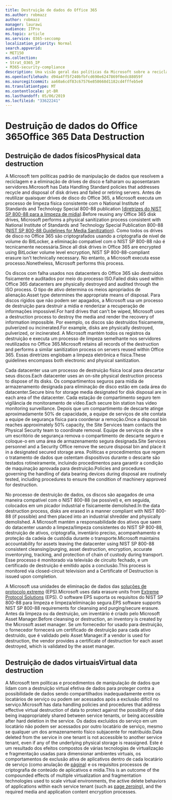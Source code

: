 ```yaml
---
title: Destruição de dados do Office 365
ms.author: robmazz
author: robmazz
manager: laurawi
audience: ITPro
ms.topic: article
ms.service: O365-seccomp
localization_priority: Normal
search.appverid:
- MET150
ms.collection:
- Strat_O365_IP
- M365-security-compliance
description: Uma visão geral das políticas da Microsoft sobre a reciclagem, a alienação ou a destruição de drives e servidores de disco do Office 365 Data Center.
ms.openlocfilehash: d94a4ff5f240bfbfcd690e6247869f0edc88059f
ms.sourcegitcommit: aa60a6cdf83c67576e858668d1182cd4fffeb5e0
ms.translationtype: MT
ms.contentlocale: pt-BR
ms.lasthandoff: 05/06/2019
ms.locfileid: "33622241"
---
```

# <a name="office-365-data-destruction"></a><span data-ttu-id="79b90-103">Destruição de dados do Office 365</span><span class="sxs-lookup"><span data-stu-id="79b90-103">Office 365 Data Destruction</span></span>

## <a name="physical-data-destruction"></a><span data-ttu-id="79b90-104">Destruição de dados físicos</span><span class="sxs-lookup"><span data-stu-id="79b90-104">Physical data destruction</span></span>

<span data-ttu-id="79b90-105">A Microsoft tem políticas padrão de manipulação de dados que resolvem a reciclagem e a eliminação de drives de disco e falharam ou aposentaram servidores.</span><span class="sxs-lookup"><span data-stu-id="79b90-105">Microsoft has Data Handling Standard policies that addresses recycle and disposal of disk drives and failed or retiring servers.</span></span> <span data-ttu-id="79b90-106">Antes de reutilizar quaisquer drives de disco do Office 365, a Microsoft executa um processo de limpeza física consistente com o National Institute of Standards and Technology Special 800-88 publication [[diretrizes do NIST SP 800-88 para a limpeza de mídia](http://nvlpubs.nist.gov/nistpubs/SpecialPublications/NIST.SP.800-88r1.pdf)).</span><span class="sxs-lookup"><span data-stu-id="79b90-106">Before reusing any Office 365 disk drives, Microsoft performs a physical sanitization process consistent with National Institute of Standards and Technology Special Publication 800-88 ([NIST SP 800-88 Guidelines for Media Sanitization](http://nvlpubs.nist.gov/nistpubs/SpecialPublications/NIST.SP.800-88r1.pdf)).</span></span> <span data-ttu-id="79b90-107">Como todos os drives de disco no Office 365 são criptografados usando a criptografia de nível de volume do BitLocker, a eliminação compatível com o NIST SP 800-88 não é tecnicamente necessária.</span><span class="sxs-lookup"><span data-stu-id="79b90-107">Since all disk drives in Office 365 are encrypted using BitLocker volume level encryption, NIST SP 800-88-compliant erasure isn't technically necessary.</span></span> <span data-ttu-id="79b90-108">No entanto, a Microsoft executa esse processo.</span><span class="sxs-lookup"><span data-stu-id="79b90-108">Nonetheless, Microsoft performs this process.</span></span>

<span data-ttu-id="79b90-109">Os discos com falha usados nos datacenters do Office 365 são destruídos fisicamente e auditados por meio do processo ISO.</span><span class="sxs-lookup"><span data-stu-id="79b90-109">Failed disks used within Office 365 datacenters are physically destroyed and audited through the ISO process.</span></span> <span data-ttu-id="79b90-110">O tipo de ativo determina os meios apropriados de alienação.</span><span class="sxs-lookup"><span data-stu-id="79b90-110">Asset type determines the appropriate means of disposal.</span></span> <span data-ttu-id="79b90-111">Para discos rígidos que não podem ser apagados, a Microsoft usa um processo de destruição para destruir a mídia e renderizar a recuperação de informações impossível.</span><span class="sxs-lookup"><span data-stu-id="79b90-111">For hard drives that can't be wiped, Microsoft uses a destruction process to destroy the media and render the recovery of information impossible.</span></span> <span data-ttu-id="79b90-112">Por exemplo, os discos são destruídos fisicamente, pulverized ou incinerated.</span><span class="sxs-lookup"><span data-stu-id="79b90-112">For example, disks are physically destroyed, pulverized, or incinerated.</span></span> <span data-ttu-id="79b90-113">A Microsoft mantém todos os registros da destruição e executa um processo de limpeza semelhante nos servidores reutilizados no Office 365.</span><span class="sxs-lookup"><span data-stu-id="79b90-113">Microsoft retains all records of the destruction and performs a similar sanitization process on servers reused within Office 365.</span></span> <span data-ttu-id="79b90-114">Essas diretrizes englobam a limpeza eletrônica e física.</span><span class="sxs-lookup"><span data-stu-id="79b90-114">These guidelines encompass both electronic and physical sanitization.</span></span>

<span data-ttu-id="79b90-115">Cada datacenter usa um processo de destruição física local para descartar seus discos.</span><span class="sxs-lookup"><span data-stu-id="79b90-115">Each datacenter uses an on-site physical destruction process to dispose of its disks.</span></span> <span data-ttu-id="79b90-116">Os compartimentos seguros para mídia de armazenamento designada para eliminação de disco estão em cada área do datacenter.</span><span class="sxs-lookup"><span data-stu-id="79b90-116">Secure bins for storage media designated for disk disposal are in each area of the datacenter.</span></span> <span data-ttu-id="79b90-117">Cada estação de compartimento seguro tem vigilância de monitoramento de vídeo.</span><span class="sxs-lookup"><span data-stu-id="79b90-117">Each secure bin station has video monitoring surveillance.</span></span> <span data-ttu-id="79b90-118">Depois que um compartimento de descarte atinge aproximadamente 50% de capacidade, a equipe de serviços de site contata a equipe de segurança física para coordenar a remoção.</span><span class="sxs-lookup"><span data-stu-id="79b90-118">Once a disposal bin reaches approximately 50% capacity, the Site Services team contacts the Physical Security team to coordinate removal.</span></span> <span data-ttu-id="79b90-119">Equipe de serviços de site e um escritório de segurança remova o compartimento de descarte seguro e coloque-o em uma área de armazenamento segura designada.</span><span class="sxs-lookup"><span data-stu-id="79b90-119">Site Services personnel and a Security Office remove the secure disposal bin and place it in a designated secured storage area.</span></span> <span data-ttu-id="79b90-120">Políticas e procedimentos que regem o tratamento de dados que ostentam dispositivos durante o descarte são testados rotineiramente, incluindo procedimentos para garantir a condição de maquinação aprovada para destruição.</span><span class="sxs-lookup"><span data-stu-id="79b90-120">Policies and procedures governing the handling of data bearing devices during disposal are routinely tested, including procedures to ensure the condition of machinery approved for destruction.</span></span>

<span data-ttu-id="79b90-121">No processo de destruição de dados, os discos são apagados de uma maneira compatível com o NIST 800-88 (se possível) e, em seguida, colocados em um picador industrial e fisicamente demolished.</span><span class="sxs-lookup"><span data-stu-id="79b90-121">In the data destruction process, disks are erased in a manner compliant with NIST 800-88 (if possible) and then placed into an industrial shredder and physically demolished.</span></span> <span data-ttu-id="79b90-122">A Microsoft mantém a responsabilidade dos ativos que saem do datacenter usando a limpeza/limpeza consistentes do NIST SP 800-88, destruição de ativos, criptografia, inventário preciso, acompanhamento e proteção da cadeia de custódia durante o transporte.</span><span class="sxs-lookup"><span data-stu-id="79b90-122">Microsoft maintains accountability for assets leaving the datacenter using NIST SP 800-88 consistent cleansing/purging, asset destruction, encryption, accurate inventorying, tracking, and protection of chain of custody during transport.</span></span> <span data-ttu-id="79b90-123">Esse processo é monitorado via televisão de circuito fechado, e um certificado de destruição é emitido após a conclusão.</span><span class="sxs-lookup"><span data-stu-id="79b90-123">This process is monitored via closed-circuit television and a Certificate of Destruction is issued upon completion.</span></span>

<span data-ttu-id="79b90-124">A Microsoft usa unidades de eliminação de dados das [soluções de protocolo extremo](http://www.enterprisedataerasure.com/) (EPS).</span><span class="sxs-lookup"><span data-stu-id="79b90-124">Microsoft uses data erasure units from [Extreme Protocol Solutions](http://www.enterprisedataerasure.com/) (EPS).</span></span> <span data-ttu-id="79b90-125">O software EPS suporta os requisitos do NIST SP 800-88 para limpeza e limpeza/eliminação segura.</span><span class="sxs-lookup"><span data-stu-id="79b90-125">EPS software supports NIST SP 800-88 requirements for cleansing and purging/secure erasure.</span></span> <span data-ttu-id="79b90-126">Antes da limpeza ou da destruição, um inventário é criado pelo Microsoft Asset Manager.</span><span class="sxs-lookup"><span data-stu-id="79b90-126">Before cleansing or destruction, an inventory is created by the Microsoft asset manager.</span></span> <span data-ttu-id="79b90-127">Se um fornecedor for usado para destruição, o fornecedor fornecerá um certificado de destruição para cada ativo destruído, que é validado pelo Asset Manager.</span><span class="sxs-lookup"><span data-stu-id="79b90-127">If a vendor is used for destruction, the vendor provides a certificate of destruction for each asset destroyed, which is validated by the asset manager.</span></span>

## <a name="virtual-data-destruction"></a><span data-ttu-id="79b90-128">Destruição de dados virtuais</span><span class="sxs-lookup"><span data-stu-id="79b90-128">Virtual data destruction</span></span>

<span data-ttu-id="79b90-129">A Microsoft tem políticas e procedimentos de manipulação de dados que lidam com a destruição virtual efetiva de dados para proteger contra a possibilidade de dados sendo compartilhados inadequadamente entre os locatários de serviço ou podem ser acessados após a exclusão difícil no serviço.</span><span class="sxs-lookup"><span data-stu-id="79b90-129">Microsoft has data handling policies and procedures that address effective virtual destruction of data to protect against the possibility of data being inappropriately shared between service tenants, or being accessible after hard deletion in the service.</span></span> <span data-ttu-id="79b90-130">Os dados excluídos do serviço em um locatário não podem ser acessados por outro locatário de serviço, mesmo se qualquer um dos armazenamento físico subjacente for reatribuído.</span><span class="sxs-lookup"><span data-stu-id="79b90-130">Data deleted from the service in one tenant is not accessible to another service tenant, even if any of the underlying physical storage is reassigned.</span></span> <span data-ttu-id="79b90-131">Este é um resultado dos efeitos compostos de várias tecnologias de virtualização e fragmentação usadas para dimensionar ambientes virtuais, os comportamentos de exclusão ativa de aplicativos dentro de cada locatário de serviço (como anulação de [página](https://docs.microsoft.com/office365/securitycompliance/office-365-exchange-online-data-deletion#page-zeroing)) e os requisitos processos de criptografia de conteúdo de aplicativos e mídia.</span><span class="sxs-lookup"><span data-stu-id="79b90-131">This is an outcome of the compounded effects of multiple virtualization and fragmentation technologies used to scale virtual environments, the active delete behaviors of applications within each service tenant (such as [page zeroing](https://docs.microsoft.com/office365/securitycompliance/office-365-exchange-online-data-deletion#page-zeroing)), and the required media and application content encryption processes.</span></span>